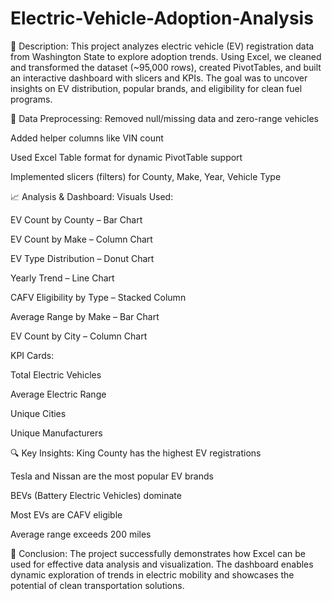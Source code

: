 # Electric-Vehicle-Adoption-Analysis
📄 Description:
This project analyzes electric vehicle (EV) registration data from Washington State to explore adoption trends. Using Excel, we cleaned and transformed the dataset (~95,000 rows), created PivotTables, and built an interactive dashboard with slicers and KPIs. The goal was to uncover insights on EV distribution, popular brands, and eligibility for clean fuel programs.

🔧 Data Preprocessing:
Removed null/missing data and zero-range vehicles

Added helper columns like VIN count

Used Excel Table format for dynamic PivotTable support

Implemented slicers (filters) for County, Make, Year, Vehicle Type

📈 Analysis & Dashboard:
Visuals Used:

EV Count by County – Bar Chart

EV Count by Make – Column Chart

EV Type Distribution – Donut Chart

Yearly Trend – Line Chart

CAFV Eligibility by Type – Stacked Column

Average Range by Make – Bar Chart

EV Count by City – Column Chart

KPI Cards:

Total Electric Vehicles

Average Electric Range

Unique Cities

Unique Manufacturers

🔍 Key Insights:
King County has the highest EV registrations

Tesla and Nissan are the most popular EV brands

BEVs (Battery Electric Vehicles) dominate

Most EVs are CAFV eligible

Average range exceeds 200 miles

📅 Conclusion:
The project successfully demonstrates how Excel can be used for effective data analysis and visualization. The dashboard enables dynamic exploration of trends in electric mobility and showcases the potential of clean transportation solutions.


